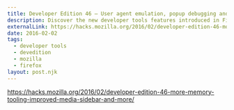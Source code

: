 ```yaml
---
title: Developer Edition 46 – User agent emulation, popup debugging and more
description: Discover the new developer tools features introduced in Firefox Developer Edition 46.
externalLink: https://hacks.mozilla.org/2016/02/developer-edition-46-more-memory-tooling-improved-media-sidebar-and-more/
date: 2016-02-02
tags:
  - developer tools
  - devedition
  - mozilla
  - firefox
layout: post.njk
---
```


https://hacks.mozilla.org/2016/02/developer-edition-46-more-memory-tooling-improved-media-sidebar-and-more/
